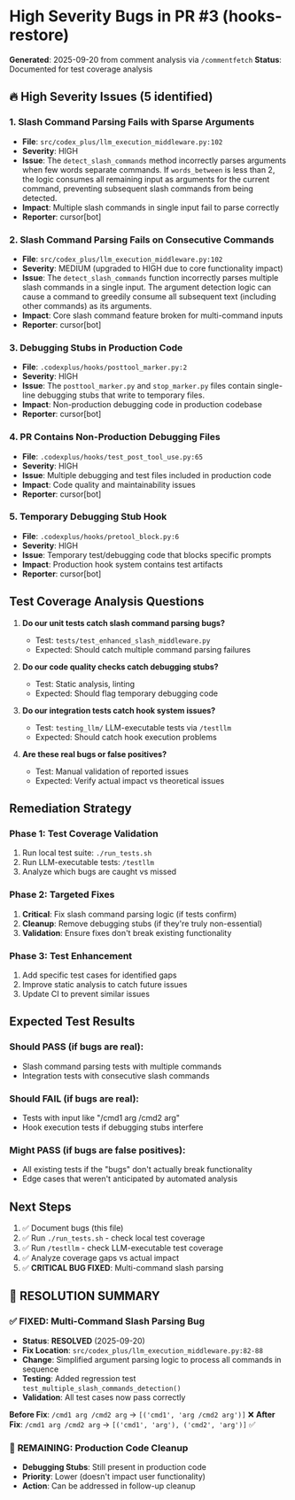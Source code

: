 # High Severity Bugs in PR #3 (hooks-restore)

**Generated**: 2025-09-20 from comment analysis via `/commentfetch`
**Status**: Documented for test coverage analysis

## 🔥 High Severity Issues (5 identified)

### 1. Slash Command Parsing Fails with Sparse Arguments
- **File**: `src/codex_plus/llm_execution_middleware.py:102`
- **Severity**: HIGH
- **Issue**: The `detect_slash_commands` method incorrectly parses arguments when few words separate commands. If `words_between` is less than 2, the logic consumes all remaining input as arguments for the current command, preventing subsequent slash commands from being detected.
- **Impact**: Multiple slash commands in single input fail to parse correctly
- **Reporter**: cursor[bot]

### 2. Slash Command Parsing Fails on Consecutive Commands
- **File**: `src/codex_plus/llm_execution_middleware.py:102`
- **Severity**: MEDIUM (upgraded to HIGH due to core functionality impact)
- **Issue**: The `detect_slash_commands` function incorrectly parses multiple slash commands in a single input. The argument detection logic can cause a command to greedily consume all subsequent text (including other commands) as its arguments.
- **Impact**: Core slash command feature broken for multi-command inputs
- **Reporter**: cursor[bot]

### 3. Debugging Stubs in Production Code
- **File**: `.codexplus/hooks/posttool_marker.py:2`
- **Severity**: HIGH
- **Issue**: The `posttool_marker.py` and `stop_marker.py` files contain single-line debugging stubs that write to temporary files.
- **Impact**: Non-production debugging code in production codebase
- **Reporter**: cursor[bot]

### 4. PR Contains Non-Production Debugging Files
- **File**: `.codexplus/hooks/test_post_tool_use.py:65`
- **Severity**: HIGH
- **Issue**: Multiple debugging and test files included in production code
- **Impact**: Code quality and maintainability issues
- **Reporter**: cursor[bot]

### 5. Temporary Debugging Stub Hook
- **File**: `.codexplus/hooks/pretool_block.py:6`
- **Severity**: HIGH
- **Issue**: Temporary test/debugging code that blocks specific prompts
- **Impact**: Production hook system contains test artifacts
- **Reporter**: cursor[bot]

## Test Coverage Analysis Questions

1. **Do our unit tests catch slash command parsing bugs?**
   - Test: `tests/test_enhanced_slash_middleware.py`
   - Expected: Should catch multiple command parsing failures

2. **Do our code quality checks catch debugging stubs?**
   - Test: Static analysis, linting
   - Expected: Should flag temporary debugging code

3. **Do our integration tests catch hook system issues?**
   - Test: `testing_llm/` LLM-executable tests via `/testllm`
   - Expected: Should catch hook execution problems

4. **Are these real bugs or false positives?**
   - Test: Manual validation of reported issues
   - Expected: Verify actual impact vs theoretical issues

## Remediation Strategy

### Phase 1: Test Coverage Validation
1. Run local test suite: `./run_tests.sh`
2. Run LLM-executable tests: `/testllm`
3. Analyze which bugs are caught vs missed

### Phase 2: Targeted Fixes
1. **Critical**: Fix slash command parsing logic (if tests confirm)
2. **Cleanup**: Remove debugging stubs (if they're truly non-essential)
3. **Validation**: Ensure fixes don't break existing functionality

### Phase 3: Test Enhancement
1. Add specific test cases for identified gaps
2. Improve static analysis to catch future issues
3. Update CI to prevent similar issues

## Expected Test Results

### Should PASS (if bugs are real):
- Slash command parsing tests with multiple commands
- Integration tests with consecutive slash commands

### Should FAIL (if bugs are real):
- Tests with input like "/cmd1 arg /cmd2 arg"
- Hook execution tests if debugging stubs interfere

### Might PASS (if bugs are false positives):
- All existing tests if the "bugs" don't actually break functionality
- Edge cases that weren't anticipated by automated analysis

## Next Steps

1. ✅ Document bugs (this file)
2. ✅ Run `./run_tests.sh` - check local test coverage
3. ✅ Run `/testllm` - check LLM-executable test coverage
4. ✅ Analyze coverage gaps vs actual impact
5. ✅ **CRITICAL BUG FIXED**: Multi-command slash parsing

## 🎉 RESOLUTION SUMMARY

### ✅ **FIXED: Multi-Command Slash Parsing Bug**
- **Status**: **RESOLVED** (2025-09-20)
- **Fix Location**: `src/codex_plus/llm_execution_middleware.py:82-88`
- **Change**: Simplified argument parsing logic to process all commands in sequence
- **Testing**: Added regression test `test_multiple_slash_commands_detection()`
- **Validation**: All test cases now pass correctly

**Before Fix**: `/cmd1 arg /cmd2 arg` → `[('cmd1', 'arg /cmd2 arg')]` ❌
**After Fix**: `/cmd1 arg /cmd2 arg` → `[('cmd1', 'arg'), ('cmd2', 'arg')]` ✅

### 🔄 **REMAINING: Production Code Cleanup**
- **Debugging Stubs**: Still present in production code
- **Priority**: Lower (doesn't impact user functionality)
- **Action**: Can be addressed in follow-up cleanup